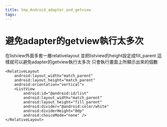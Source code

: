 ```yaml
---
title: tmp_Android_adapter_and_getview
tags:
---
```

避免adapter的getview執行太多次
===

在listview外面多套一層relativelayout
並把listview的height設定成fill_parent
這樣就可以避免adapter的getview執行太多次
只會執行畫面上所顯示出來的個數
```
<RelativeLayout
    android:layout_width="match_parent"
    android:layout_height="match_parent"
    android:orientation="vertical">
    <ListView
        android:id="@android:id/list"
        android:layout_width="match_parent"
        android:layout_height="fill_parent"
        android:divider="@android:color/white"
        android:dividerHeight="0dp"
        android:choiceMode="none" />
</RelativeLayout>
```